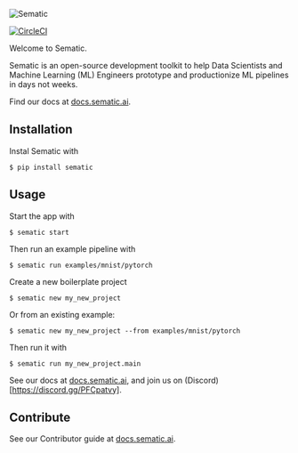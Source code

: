 ![Sematic](https://github.com/sematic-ai/sematic/raw/main/sematic/ui/public/Logo.png)

[![CircleCI](https://circleci.com/gh/sematic-ai/sematic.svg?style=shield&circle-token=c8e0115ddccadc17b98ab293b32cad27026efb25)](<LINK>)

Welcome to Sematic.

Sematic is an open-source development toolkit to help Data Scientists and Machine
Learning (ML) Engineers prototype and productionize ML pipelines in days not
weeks.

Find our docs at [docs.sematic.ai](https://docs.sematic.ai).

## Installation

Instal Sematic with

```shell
$ pip install sematic
```

## Usage

Start the app with

```shell
$ sematic start
```

Then run an example pipeline with

```shell
$ sematic run examples/mnist/pytorch
```

Create a new boilerplate project

```shell
$ sematic new my_new_project
```

Or from an existing example:

```shell
$ sematic new my_new_project --from examples/mnist/pytorch
```

Then run it with

```shell
$ sematic run my_new_project.main
```


See our docs at [docs.sematic.ai](https://docs.sematic.ai), and join us on (Discord)[https://discord.gg/PFCpatvy].

## Contribute

See our Contributor guide at [docs.sematic.ai](https://docs.sematic.ai).
